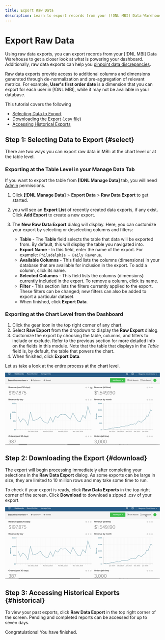 ```yaml
---
title: Export Raw Data
description: Learn to export records from your [!DNL MBI] Data Warehouse to get a closer look at what is powering your dashboard.
---
```

# Export Raw Data

Using raw data exports, you can export records from your [!DNL MBI] Data Warehouse to get a closer look at what is powering your dashboard. Additionally, raw data exports can help you [pinpoint data discrepancies](https://support.magento.com/hc/en-us/articles/360016730631).

Raw data exports provide access to additional columns and dimensions generated through de-normalization and pre-aggregation of relevant metrics. For example, **User's first order date** is a dimension that you can export for each user in [!DNL MBI], while it may not be available in your database.

This tutorial covers the following

* [Selecting Data to Export](#select)
* [Downloading the Export (.csv file)](#download)
* [Accessing Historical Exports](#historical)

## Step 1: Selecting Data to Export {#select}

There are two ways you can export raw data in MBI: at the chart level or at the table level.

### Exporting at the Table Level in your Manage Data Tab

If you want to export the table from **[!DNL Manage Data]** tab, you will need [Admin](../administrator/user-management/user-management.md) permissions.

1. Click **[!DNL Manage Data]** > **Export Data** > **Raw Data Export** to get started.
1. you will see an **Export List** of recently created data exports, if any exist. Click **Add Export** to create a new export.
1. The **New Raw Data Export** dialog will display. Here, you can customize your export by selecting or deselecting columns and filters:

     * **Table** - The **Table** field selects the table that data will be exported from. By default, this will display the table you navigated into.
     * **Export Name** - In this field, enter the name of the export. For example: `Philadelphia - Daily Revenue`.
     * **Available Columns** - This field lists the columns (dimensions) in your database that are available for inclusion in the export. To add a column, click its name.
     * **Selected Columns** - This field lists the columns (dimensions) currently included in the export. To remove a column, click its name.
     * **Filter** - This section lists the filters currently applied to the export. These filters can be changed; new filters can also be added to export a particular dataset.
     * When finished, click **Export Data**.

### Exporting at the Chart Level from the Dashboard

1. Click the gear icon in the top right corner of any chart.
1. Select **Raw Export** from the dropdown to display the **Raw Export** dialog.
1. Customize the export by choosing the table, columns, and filters to include or exclude. Refer to the previous section for more detailed info on the fields in this module. Note that the table that displays in the _Table_ field is, by default, the table that powers the chart.
1. When finished, click **Export Data**.

Let us take a look at the entire process at the chart level.

![](../assets/Chart-level_export.gif)

## Step 2: Downloading the Export {#download}

The export will begin processing immediately after completing your selections in the **Raw Data Export** dialog. As some exports can be large in size, they are limited to 10 million rows and may take some time to run.

To check if your export is ready, click **Raw Data Exports** in the top right corner of the screen. Click **Download** to download a zipped .csv of your export.

![](../assets/Downloading_export.gif)

## Step 3: Accessing Historical Exports {#historical}

To view your past exports, click **Raw Data Export** in the top right corner of the screen. Pending and completed reports can be accessed for up to seven days.

Congratulations! You have finished.
